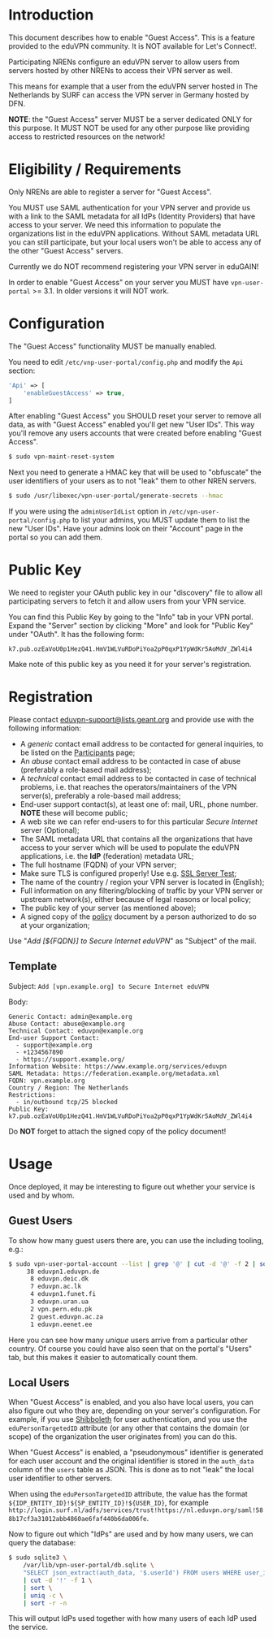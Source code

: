 # Introduction

This document describes how to enable "Guest Access". This is a feature 
provided to the eduVPN community. It is NOT available for Let's Connect!.

Participating NRENs configure an eduVPN server to allow users from 
servers hosted by other NRENs to access their VPN server as well. 

This means for example that a user from the eduVPN server hosted in The
Netherlands by SURF can access the VPN server in Germany hosted by DFN.

**NOTE**: the "Guest Access" server MUST be a server dedicated ONLY for 
this purpose. It MUST NOT be used for any other purpose like providing 
access to restricted resources on the network!

# Eligibility / Requirements

Only NRENs are able to register a server for "Guest Access". 

You MUST use SAML authentication for your VPN server and provide us 
with a link to the SAML metadata for all IdPs (Identity Providers) that
have access to your server. We need this information to populate the 
organizations list in the eduVPN applications. Without SAML
metadata URL you can still participate, but your local users won't be
able to access any of the other "Guest Access" servers.

Currently we do NOT recommend registering your VPN server in eduGAIN!

In order to enable "Guest Access" on your server you MUST have 
`vpn-user-portal` >= 3.1. In older versions it will NOT work.

# Configuration

The "Guest Access" functionality MUST be manually enabled.

You need to edit `/etc/vnp-user-portal/config.php` and modify the `Api` 
section:

```php
'Api' => [
	'enableGuestAccess' => true,
]
```

After enabling "Guest Access" you SHOULD reset your server to remove all data,
as with "Guest Access" enabled you'll get new "User IDs". This way you'll 
remove any users accounts that were created before enabling "Guest Access".

```bash
$ sudo vpn-maint-reset-system
```

Next you need to generate a HMAC key that will be used to "obfuscate" the user 
identifiers of your users as to not "leak" them to other NREN servers.

```bash
$ sudo /usr/libexec/vpn-user-portal/generate-secrets --hmac
```

If you were using the `adminUserIdList` option in 
`/etc/vpn-user-portal/config.php` to list your admins, you MUST update them to 
list the new "User IDs". Have your admins look on their "Account" page in the
portal so you can add them.

# Public Key

We need to register your OAuth public key in our "discovery" file 
to allow all participating servers to fetch it and allow users from
your VPN service.

You can find this Public Key by going to the "Info" tab in your VPN 
portal. Expand the "Server" section by clicking "More" and look for 
"Public Key" under "OAuth". It has the following form:

```
k7.pub.ozEaVoU0p1HezQ41.HmV1WLVuRDoPiYoa2pP0qxP1YpWdKr5AoMdV_ZWl4i4
```

Make note of this public key as you need it for your server's registration.

# Registration

Please contact 
[eduvpn-support@lists.geant.org](mailto:eduvpn-support@lists.geant.org) and 
provide use with the following information:

* A *generic* contact email address to be contacted for general inquiries, to 
  be listed on the [Participants](https://www.eduvpn.org/countries/) page;
* An *abuse* contact email address to be contacted in case of abuse (preferably 
  a role-based mail address);
* A *technical* contact email address to be contacted in case of technical 
  problems, i.e. that reaches the operators/maintainers of the VPN server(s), 
  preferably a role-based mail address;
* End-user support contact(s), at least one of: mail, URL, phone number.
  **NOTE** these will become public;
* A web site we can refer end-users to for this particular _Secure Internet_ 
  server (Optional);
* The SAML metadata URL that contains all the organizations that have access 
  to your server which will be used to populate the eduVPN applications, i.e. 
  the **IdP** (federation) metadata URL;
* The full hostname (FQDN) of your VPN server;
* Make sure TLS is configured properly! Use e.g. 
  [SSL Server Test](https://www.ssllabs.com/ssltest/);
* The name of the country / region your VPN server is located in (English);
* Full information on any filtering/blocking of traffic by your VPN server or 
  upstream network(s), either because of legal reasons or local policy;
* The public key of your server (as mentioned above);
* A signed copy of the 
  [policy](https://eduvpn.org/wp-content/uploads/2019/11/eduVPN_Compliance_Statement_1.0-1.pdf)
  document by a person authorized to do so at your organization;

Use "_Add [${FQDN}] to Secure Internet eduVPN_" as "Subject" of the mail.
  
## Template

Subject: `Add [vpn.example.org] to Secure Internet eduVPN`

Body:
```
Generic Contact: admin@example.org
Abuse Contact: abuse@example.org
Technical Contact: eduvpn@example.org
End-user Support Contact: 
  - support@example.org
  - +1234567890
  - https://support.example.org/
Information Website: https://www.example.org/services/eduvpn
SAML Metadata: https://federation.example.org/metadata.xml
FQDN: vpn.example.org
Country / Region: The Netherlands
Restrictions: 
  - in/outbound tcp/25 blocked
Public Key: k7.pub.ozEaVoU0p1HezQ41.HmV1WLVuRDoPiYoa2pP0qxP1YpWdKr5AoMdV_ZWl4i4
```

Do **NOT** forget to attach the signed copy of the policy document!

# Usage

Once deployed, it may be interesting to figure out whether your service is used
and by whom.

## Guest Users

To show how many guest users there are, you can use the including tooling, 
e.g.:

```bash
$ sudo vpn-user-portal-account --list | grep '@' | cut -d '@' -f 2 | sort | uniq -c | sort -n -r
     38 eduvpn1.eduvpn.de
      8 eduvpn.deic.dk
      7 eduvpn.ac.lk
      4 eduvpn1.funet.fi
      3 eduvpn.uran.ua
      2 vpn.pern.edu.pk
      2 guest.eduvpn.ac.za
      1 eduvpn.eenet.ee
```

Here you can see how many *unique* users arrive from a particular other 
country. Of course you could have also seen that on the portal's "Users" tab, 
but this makes it easier to automatically count them.

## Local Users

When "Guest Access" is enabled, and you also have local users, you can also 
figure out who they are, depending on your server's configuration. For example,
if you use [Shibboleth](SHIBBOLETH_SP.md) for user authentication, and you use 
the `eduPersonTargetedID` attribute (or any other that contains the domain 
(or scope) of the organization the user originates from) you can do this.

When "Guest Access" is enabled, a "pseudonymous" identifier is generated for 
each user account and the original identifier is stored in the `auth_data` 
column of the `users` table as JSON. This is done as to not "leak" the local 
user identifier to other servers.

When using the `eduPersonTargetedID` attribute, the value has the format 
`${IDP_ENTITY_ID}!${SP_ENTITY_ID}!${USER_ID}`, for example 
`http://login.surf.nl/adfs/services/trust!https://nl.eduvpn.org/saml!588b17cf3a31012abb4860ae6faf440b6da006fe`.

Now to figure out which "IdPs" are used and by how many users, we can query 
the database:

```bash
$ sudo sqlite3 \
    /var/lib/vpn-user-portal/db.sqlite \
    "SELECT json_extract(auth_data, '$.userId') FROM users WHERE user_id NOT LIKE '%@%'" \
    | cut -d '!' -f 1 \
    | sort \
    | uniq -c \
    | sort -r -n
```

This will output IdPs used together with how many users of each IdP used the 
service.
